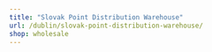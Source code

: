 ```yaml
---
title: "Slovak Point Distribution Warehouse"
url: /dublin/slovak-point-distribution-warehouse/
shop: wholesale
---
```

